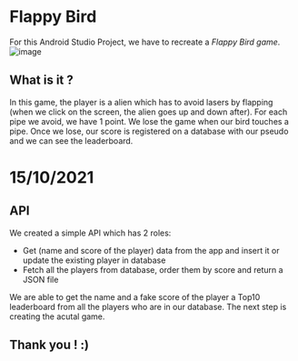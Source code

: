 # Flappy Bird
For this Android Studio Project, we have to recreate a *Flappy Bird game*.
![image](https://github.com/SebasTol-777/Galaxy-Luppyx/assets/127360986/75769ad5-f63a-4a64-a795-8258c8c3a08b)


## What is it ?
In this game, the player is a alien which has to avoid lasers by flapping (when we click on the screen, the alien goes up and down after). For each pipe we avoid, we have 1 point. We lose the game when our bird touches a pipe. Once we lose, our score is registered on a database with our pseudo and we can see the leaderboard.


# 15/10/2021
## API
We created a simple API which has 2 roles: 
* Get (name and score of the player) data from the app and insert it or update the existing player in database
* Fetch all the players from database, order them by score and return a JSON file

We are able to get the name and a fake score of the player a  Top10 leaderboard from all the players who are in our database. The next step is creating the acutal game.


## Thank you ! :)

